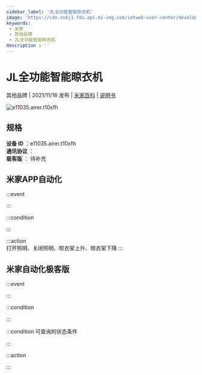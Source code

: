 ```yaml
---
sidebar_label: 'JL全功能智能晾衣机'
image: 'https://cdn.cnbj1.fds.api.mi-img.com/iotweb-user-center/developer_1679068029980qCSNyZUw.png?GalaxyAccessKeyId=AKVGLQWBOVIRQ3XLEW&Expires=9223372036854775807&Signature=uGrN0ufzid9OaDHrrBdsXymec8I='
keywords: 
 - 米家
 - 其他品牌
 - JL全功能智能晾衣机
description : ''
---
```

# JL全功能智能晾衣机

其他品牌 | 2021/11/16 发布 | [米家百科](https://home.mi.com/webapp/content/baike/product/index.html?model=e11035.airer.t10xfh) | [说明书](https://home.mi.com/views/introduction.html?model=e11035.airer.t10xfh&region=cn)

![e11035.airer.t10xfh](https://cdn.cnbj1.fds.api.mi-img.com/iotweb-user-center/developer_1679068029980qCSNyZUw.png?GalaxyAccessKeyId=AKVGLQWBOVIRQ3XLEW&Expires=9223372036854775807&Signature=uGrN0ufzid9OaDHrrBdsXymec8I=)

## 规格  
> 
**设备 ID** ：e11035.airer.t10xfh  
**通讯协议** ：  
**极客版**  ： 待补充 


## 米家APP自动化  

:::event  

:::

:::condition  

:::

:::action   
打开照明、关闭照明、晾衣架上升、晾衣架下降
:::

## 米家自动化极客版  

:::event  

:::

:::condition  

:::

:::condition 可查询的状态条件  

:::

:::action  

:::

        
